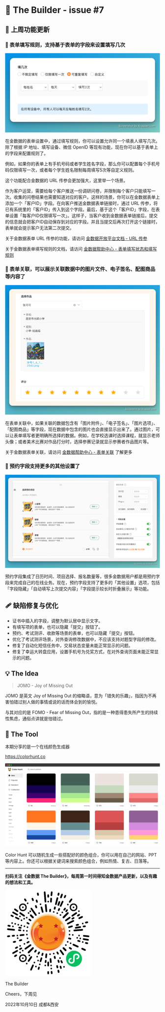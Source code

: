 # 🧩 The Builder - issue #7

## 🎉 上周功能更新

### 🔐 表单填写规则，支持基于表单的字段来设置填写几次

![fill frequency by form field](images/1010/fill-frequency-by-form-fields.png)

在金数据的表单设置中，通过填写规则，你可以设置允许同一个填表人填写几次。除了根据 IP 地址、填写设备、微信 OpenID 等现有功能，现在你可以基于表单上的字段来配置规则了。

例如，如果你的表单上有手机号码或者学生姓名字段，那么你可以配置每个手机号码仅限填写一次，或者每个学生姓名限制每周填写5次等自定义规则。

这个功能配合金数据的 URL 传参会更加强大，这里举一个场景。

作为客户运营，需要给每个客户推送一份调研问卷，并限制每个客户只能填写一次。收集的问卷结果也需要知道对应的客户。这样的场景，你可以在金数据表单上添加一个「客户ID」字段。在向客户推送金数据表单链接时，通过 URL 传参，将已有系统里的「客户ID」传入到这个字段。最后，基于这个「客户ID」字段，在表单设置「每客户ID仅限填写一次」。这样子，当客户收到金数据表单链接后，提交的信息就会把客户ID自动保存到对应的字段。并且当提交后再次打开这个链接时，表单就会提示客户无法第二次提交。

关于金数据表单 URL 传参的功能，请访问 [金数据开放平台文档 - URL 传参](https://open.jinshuju.net/#/url_params/overview)

关于金数据表单填写规则的文档，请访问 [金数据帮助中心 - 表单填写状态和填写规则](https://jinshuju.net/help/articles/form-status-rules)

### 🎨 表单关联，可以展示关联数据中的图片文件、电子签名、配图商品等内容了

![images in form assocation display field](images/1010/images-in-form-association-display-fields.png)

在表单关联中，如果关联的数据包含有「图片附件」、「电子签名」、「图片选项」、「配图商品」等字段，现在数据中包含的图片也会直接显示出来了。通过图片，可以让表单填写者更明确所选择的数据。例如，在学校选课时选择课程，就显示老师头像；或者美术比赛对作品打分时，选择参赛记录就显示参赛者作品图片等。

关于金数据表单关联，请访问 [金数据帮助中心 - 表单关联](https://jinshuju.net/help/articles/form-association) 了解更多

### 📆 预约字段支持更多的其他设置了

![more options for reservation field](images/1010/more-options-for-reservation-field.png)

预约字段集成了日历时间、项目选择、报名数量等，很多金数据用户都是用预约字段来完成自己的在线业务。现在，预约字段支持了更多的「其他设置」选项，包括「字段隐藏」「自动填写上次提交内容」「字段提示较长时折叠展示」等功能。

## 🩹 缺陷修复与优化

* 证书中插入的字段，调整为默认居中显示文字。
* 有填写项的表单，也可以隐藏「提交」按钮了。
* 预约、考试测评、收款等场景的表单，也可以隐藏「提交」按钮。
* 优化了考试测评场景，对外查询修改数据中，不应该支持对题型字段的修改。
* 修复了自动化短信任务中，交易状态变量未能正常显示的问题。
* 修复了幸运大转盘应用，设置手机号为兑奖方式，在对外查询页面未能正常显示的问题。

## 💡 The Idea

> JOMO - Joy of Missing Out

JOMO 是英文 Joy of Missing Out 的缩略语，意为「错失的乐趣」，指因为不再害怕错过别人做的事情或说的话而体会到的愉悦。

与其对应的是 FOMO - Fear of Missing Out，指的是一种患得患失所产生的持续性焦虑，通俗点讲就是怕错过。

## 🚀 The Tool

本期分享的是一个在线颜色生成器

https://colorhunt.co

![Color Hunt](images/1010/colorhunt.png)

Color Hunt 可以随机生成一些搭配好的颜色组合，你可以用在自己的网站、PPT 等内容上。你还可以根据关键词来搜索颜色组合，例如热情、复古、日落等。

---

__扫码关注《金数据 The Builder》，每周第一时间得知金数据产品更新，以及有趣的想法和工具。__

![QRCode](images/miniprogram_qrcode.jpeg)

The Builder

Cheers，下周见

2022年10月10日 成都&西安
